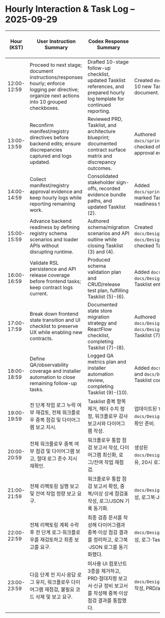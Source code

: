 # Hourly Interaction & Task Log – 2025-09-29

| Hour (KST) | User Instruction Summary | Codex Response Summary | Task Updates | Pending Tasks After Action |
| --- | --- | --- | --- | --- |
| 12:00-12:59 | Proceed to next stage; document instructions/responses hourly; enforce logging per directive; organize next actions into 10 grouped checkboxes. | Drafted 10-stage follow-up checklist, updated Tasklist references, and prepared hourly log template for continued reporting. | Created `docs/sprint/next_stage_checklist.md`; inserted 10 new Tasklist checkboxes; established hourly log document. | 10 pending |
| 13:00-13:59 | Reconfirm manifest/registry directives before backend edits; ensure discrepancies captured and logs updated. | Reviewed PRD, Tasklist, and architecture blueprint; documented contract surface matrix and discrepancy outcomes. | Authored `docs/sprint/group1_contract_alignment_review.md`; checked off Tasklist (1); prepared next steps for approval evidence. | 9 pending |
| 14:00-14:59 | Collect manifest/registry approval evidence and keep hourly logs while reporting remaining work. | Consolidated stakeholder sign-offs, recorded evidence bundle paths, and updated Tasklist (2). | Added `docs/sprint/manifest_registry_signoff_evidence.md`; marked Tasklist (2) complete; pending backend readiness tasks. | 8 pending |
| 15:00-15:59 | Advance backend readiness by defining registry schema scenarios and loader APIs without disrupting runtime. | Authored schema/migration scenarios and API outline while closing Tasklist (3) and (4). | Created `docs/Design/model_registry_schema_scenarios.md` and `docs/Design/manifest_registry_api_outline.md`; checked Tasklist (3)-(4). | 6 pending |
| 16:00-16:59 | Validate RSL persistence and API release coverage before frontend tasks; keep contract logs current. | Produced schema validation plan and CRUD/release test plan, fulfilling Tasklist (5)-(6). | Added `docs/Design/rsl_schema_validation_plan.md` and `docs/Design/rsl_crud_release_test_plan.md`; updated Tasklist entries. | 4 pending |
| 17:00-17:59 | Break down frontend state transition and UI checklist to preserve UX while enabling new contracts. | Documented state store migration strategy and ReactFlow checklist, completing Tasklist (7)-(8). | Authored `docs/Design/frontend_state_transition_plan.md` and `docs/Design/frontend_layout_reactflow_checklist.md`; Tasklist (7)-(8) closed. | 2 pending |
| 18:00-18:59 | Define QA/observability coverage and installer automation to close remaining follow-up tasks. | Logged QA metrics plan and installer automation review, completing Tasklist (9)-(10). | Added `docs/Design/qa_observability_coverage_plan.md` and `docs/Design/installer_automation_review.md`; Tasklist complete. | 0 pending |
| 19:00-19:59 | 전 단계 작업 로그 누락 여부 재검토, 전체 워크플로우 중복 점검 및 다이어그램 보고 지시. | Tasklist 중복 항목 제거, 헤더 수치 정정, 워크플로우 감사 보고서와 다이어그램 작성. | 업데이트된 `Tasklist.md`와 `docs/Design/routing_workflow_audit.md` 작성, 로그 수치 확인 준비. | 0 pending |
| 20:00-20:59 | 전체 워크플로우 중복 여부 점검 및 다이어그램 보고, 절대 로그 준수 지시 재확인. | 워크플로우 통합 점검 보고서 작성, 다이어그램 최신화, 로그/잔여 작업 재점검. | 생성된 `docs/Design/routing_workflow_integrity_review.md` 공유, 20시 로그 추가, 잔여 작업 0건 유지. | 0 pending |
| 21:00-21:59 | 전체 리팩토링 실행 보고 및 잔여 작업 정량 보고 요구. | 워크플로우 통합 점검 보고서 확정, 중복/이상 상세 점검표 작성, 로그/JSON 기록 동기화. | `docs/Design/routing_refactor_execution_report.md` 작성, 로그북·JSON 로그·Tasklist 재확인. | 0 pending |
| 22:00-22:59 | 전체 리팩토링 계획 수락 후 전 단계 로그·워크플로우를 재검토하고 최종 보고를 요구. | 최종 검증 문서를 작성해 다이어그램과 중복·이상 점검 결과를 정리하고, 로그북·JSON 로그를 동기화했다. | `docs/Design/routing_workflow_final_validation.md` 작성, 로그·Tasklist 재확인. | 0 pending |
| 23:00-23:59 | 다음 단계 전 지시·응답 로그 유지, 워크플로우 다이어그램 재점검, 불필요 코드 삭제 및 보고 요구. | 미사용 UI 컴포넌트 3종을 제거하고, PRD·절대지령 보고서·신규 정비 보고서를 작성해 중복·이상 점검 결과를 통합했다. | `docs/Design/routing_workflow_consolidation_report.md` 작성, PRD/absolute 보고 갱신, 불필요 코드 정리. | 0 pending |

